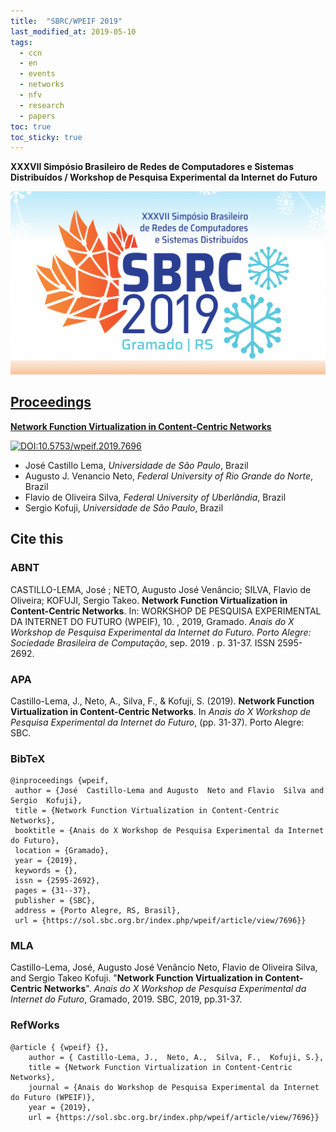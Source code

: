 ```yaml
---
title:  "SBRC/WPEIF 2019"
last_modified_at: 2019-05-10
tags:
  - ccn
  - en
  - events
  - networks
  - nfv
  - research
  - papers
toc: true
toc_sticky: true
---
```


**XXXVII Simpósio Brasileiro de Redes de Computadores e Sistemas Distribuídos / Workshop de Pesquisa Experimental da Internet do Futuro**

[![](/assets/images/posts/2019-05-10-sbrc19.png)](https://sbrc2019.sbc.org.br/en/workshop-de-pesquisa-experimental-da-internet-do-futuro-wpeif-2019/)

## [Proceedings](http://sbrc2019.sbc.org.br/wp-content/uploads/2019/05/wpeif2019.pdf)

[**Network Function Virtualization in Content-Centric Networks**](https://sol.sbc.org.br/index.php/wpeif/article/view/7696)

[![DOI:10.5753/wpeif.2019.7696](https://zenodo.org/badge/DOI/10.5753/wpeif.2019.7696.svg)](https://doi.org/10.5753/wpeif.2019.7696)

 - José Castillo Lema, *Universidade de São Paulo*, Brazil
 - Augusto J. Venancio Neto, *Federal University of Rio Grande do Norte*, Brazil
 - Flavio de Oliveira Silva, *Federal University of Uberlândia*, Brazil
 - Sergio Kofuji, *Universidade de São Paulo*, Brazil

## Cite this

### ABNT
CASTILLO-LEMA, José ; NETO, Augusto José Venâncio; SILVA, Flavio de Oliveira; KOFUJI, Sergio Takeo. **Network Function Virtualization in Content-Centric Networks**. In: WORKSHOP DE PESQUISA EXPERIMENTAL DA INTERNET DO FUTURO (WPEIF), 10. , 2019, Gramado. *Anais do X Workshop de Pesquisa Experimental da Internet do Futuro. Porto Alegre: Sociedade Brasileira de Computação*, sep. 2019 . p. 31-37. ISSN 2595-2692.

### APA
Castillo-Lema, J., Neto, A., Silva, F., & Kofuji, S. (2019). **Network Function Virtualization in Content-Centric Networks**. In *Anais do X Workshop de Pesquisa Experimental da Internet do Futuro*, (pp. 31-37). Porto Alegre: SBC.

### BibTeX
```
@inproceedings {wpeif,
 author = {José  Castillo-Lema and Augusto  Neto and Flavio  Silva and Sergio  Kofuji},
 title = {Network Function Virtualization in Content-Centric Networks},
 booktitle = {Anais do X Workshop de Pesquisa Experimental da Internet do Futuro},
 location = {Gramado},
 year = {2019},
 keywords = {},
 issn = {2595-2692},
 pages = {31--37},
 publisher = {SBC},
 address = {Porto Alegre, RS, Brasil},
 url = {https://sol.sbc.org.br/index.php/wpeif/article/view/7696}}
```

### MLA
Castillo-Lema, José, Augusto José Venâncio Neto, Flavio de Oliveira Silva, and Sergio Takeo Kofuji. "**Network Function Virtualization in Content-Centric Networks**". *Anais do X Workshop de Pesquisa Experimental da Internet do Futuro*, Gramado, 2019. SBC, 2019, pp.31-37.

### RefWorks
```
@article { {wpeif} {},
	author = { Castillo-Lema, J.,  Neto, A.,  Silva, F.,  Kofuji, S.},
	title = {Network Function Virtualization in Content-Centric Networks},
	journal = {Anais do Workshop de Pesquisa Experimental da Internet do Futuro (WPEIF)},
	year = {2019},
	url = {https://sol.sbc.org.br/index.php/wpeif/article/view/7696}}
```